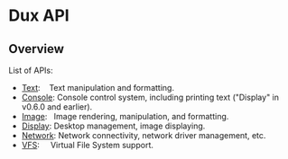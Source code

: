 # Dux API #

## Overview ##

List of APIs:
* [Text](text):&nbsp;&nbsp;&nbsp;&nbsp;Text manipulation and formatting.
* [Console](console):&nbsp;Console control system, including printing text ("Display" in v0.6.0 and earlier).
* [Image](image):&nbsp;&nbsp;&nbsp;Image rendering, manipulation, and formatting.
* [Display](display):&nbsp;Desktop management, image displaying.
* [Network](network):&nbsp;Network connectivity, network driver management, etc.
* [VFS](vfs):&nbsp;&nbsp;&nbsp;&nbsp;&nbsp;Virtual File System support.
